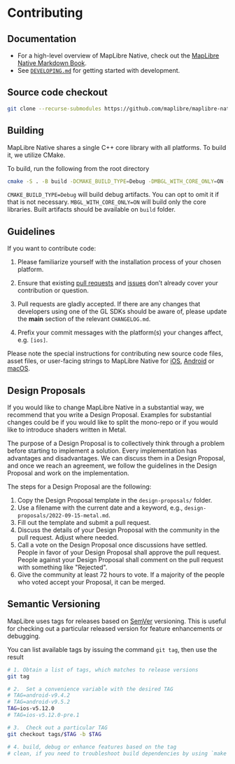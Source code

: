 # Contributing

## Documentation

- For a high-level overview of MapLibre Native, check out the [MapLibre Native Markdown Book](https://maplibre.org/maplibre-native/docs/book/).
- See [`DEVELOPING.md`](DEVELOPING.md) for getting started with development.

## Source code checkout

```bash
git clone --recurse-submodules https://github.com/maplibre/maplibre-native.git
```

## Building

MapLibre Native shares a single C++ core library with all platforms. To build it, we utilize CMake.

To build, run the following from the root directory
```bash
cmake -S . -B build -DCMAKE_BUILD_TYPE=Debug -DMBGL_WITH_CORE_ONLY=ON -DCMAKE_CXX_COMPILER_LAUNCHER=ccache -DMBGL_WITH_COVERAGE=ON
```

`CMAKE_BUILD_TYPE=Debug` will build debug artifacts. You can opt to omit it if that is not necessary.
`MBGL_WITH_CORE_ONLY=ON` will build only the core libraries.
Built artifacts should be available on `build` folder.


## Guidelines

If you want to contribute code:

1. Please familiarize yourself with the installation process of your chosen platform.

1. Ensure that existing [pull requests](https://github.com/maplibre/maplibre-native/pulls) and [issues](https://github.com/maplibre/maplibre-native/issues) don’t already cover your contribution or question.

1. Pull requests are gladly accepted. If there are any changes that developers using one of the GL SDKs should be aware of, please update the **main** section of the relevant `CHANGELOG.md`.

4. Prefix your commit messages with the platform(s) your changes affect, e.g. `[ios]`.

Please note the special instructions for contributing new source code files, asset files, or user-facing strings to MapLibre Native for [iOS](platform/ios/CONTRIBUTING.md), [Android](platform/android/DEVELOPING.md) or [macOS](platform/ios/platform/macos/DEVELOPING.md).

## Design Proposals

If you would like to change MapLibre Native in a substantial way, we recommend that you write a Design Proposal. Examples for substantial changes could be if you would like to split the mono-repo or if you would like to introduce shaders written in Metal.

The purpose of a Design Proposal is to collectively think through a problem before starting to implement a solution. Every implementation has advantages and disadvantages. We can discuss them in a Design Proposal, and once we reach an agreement, we follow the guidelines in the Design Proposal and work on the implementation.

The steps for a Design Proposal are the following:

1. Copy the Design Proposal template in the `design-proposals/` folder.
2. Use a filename with the current date and a keyword, e.g., `design-proposals/2022-09-15-metal.md`.
3. Fill out the template and submit a pull request.
4. Discuss the details of your Design Proposal with the community in the pull request. Adjust where needed.
5. Call a vote on the Design Proposal once discussions have settled. People in favor of your Design Proposal shall approve the pull request. People against your Design Proposal shall comment on the pull request with something like "Rejected".
6. Give the community at least 72 hours to vote. If a majority of the people who voted accept your Proposal, it can be merged.

## Semantic Versioning

MapLibre uses tags for releases based on [SemVer](https://semver.org) versioning.  This is useful for checking out a particular released version for feature enhancements or debugging.

You can list available tags by issuing the command `git tag`, then use the result

```bash
# 1. Obtain a list of tags, which matches to release versions
git tag

# 2.  Set a convenience variable with the desired TAG
# TAG=android-v9.4.2
# TAG=android-v9.5.2
TAG=ios-v5.12.0
# TAG=ios-v5.12.0-pre.1

# 3.  Check out a particular TAG
git checkout tags/$TAG -b $TAG

# 4. build, debug or enhance features based on the tag
# clean, if you need to troubleshoot build dependencies by using `make clean`
```

